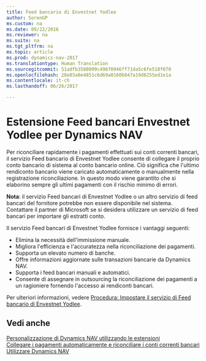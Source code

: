 ```yaml
---
title: Feed bancario di Envestnet Yodlee
author: SorenGP
ms.custom: na
ms.date: 09/22/2016
ms.reviewer: na
ms.suite: na
ms.tgt_pltfrm: na
ms.topic: article
ms.prod: dynamics-nav-2017
ms.translationtype: Human Translation
ms.sourcegitcommit: 51adfb3588099c496f0946ff71da5c6fe518f070
ms.openlocfilehash: 28e03a8e4851c6d69a0160b847a19d6255ed1e1a
ms.contentlocale: it-ch
ms.lasthandoff: 06/26/2017

---
```


# <a name="the-envestnet-yodlee-bank-feeds-extension-to-dynamics-nav"></a>Estensione Feed bancari Envestnet Yodlee per Dynamics NAV
Per riconciliare rapidamente i pagamenti effettuati sui conti correnti bancari, il servizio Feed bancario di Envestnet Yodlee consente di collegare il proprio conto bancario di sistema al conto bancario online. Ciò significa che l'ultimo rendiconto bancario viene caricato automaticamente o manualmente nella registrazione riconciliazione. In questo modo viene garantito che si elaborino sempre gli ultimi pagamenti con il rischio minimo di errori.

**Nota**: il servizio Feed bancari di Envestnet Yodlee o un altro servizio di feed bancari del fornitore potrebbe non essere disponibile nel sistema. Contattare il partner di Microsoft se si desidera utilizzare un servizio di feed bancari per importare gli estratti conto.

Il servizio Feed bancari di Envestnet Yodlee fornisce i vantaggi seguenti:

- Elimina la necessità dell'immissione manuale.
- Migliora l'efficienza e l'accuratezza nella riconciliazione dei pagamenti.
- Supporta un elevato numero di banche.
- Offre informazioni aggiornate sulle transazioni bancarie da Dynamics NAV.
- Supporta i feed bancari manuali e automatici.
- Consente di assegnare in outsourcing la riconciliazione dei pagamenti a un ragioniere fornendo l'accesso ai rendiconti bancari.

Per ulteriori informazioni, vedere [Procedura: Impostare il servizio di Feed bancario di Envestnet Yodlee](bank-how-setup-bank-statement-service.md).

## <a name="see-also"></a>Vedi anche  
[Personalizzazione di Dynamics NAV utilizzando le estensioni ](ui-extensions.md)    
[Collegare i pagamenti automaticamente e riconciliare i conti correnti bancari](receivables-apply-payments-auto-reconcile-bank-accounts.md)  
[Utilizzare Dynamics NAV](ui-work-product.md)

